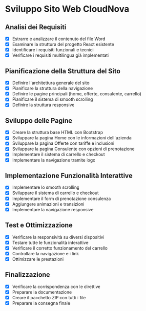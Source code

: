 # Sviluppo Sito Web CloudNova

## Analisi dei Requisiti
- [x] Estrarre e analizzare il contenuto del file Word
- [x] Esaminare la struttura del progetto React esistente
- [x] Identificare i requisiti funzionali e tecnici
- [x] Verificare i requisiti multilingua già implementati

## Pianificazione della Struttura del Sito
- [x] Definire l'architettura generale del sito
- [x] Pianificare la struttura della navigazione
- [x] Definire le pagine principali (home, offerte, consulente, carrello)
- [x] Pianificare il sistema di smooth scrolling
- [x] Definire la struttura responsive

## Sviluppo delle Pagine
- [x] Creare la struttura base HTML con Bootstrap
- [x] Sviluppare la pagina Home con le informazioni dell'azienda
- [x] Sviluppare la pagina Offerte con tariffe e inclusioni
- [x] Sviluppare la pagina Consulente con opzioni di prenotazione
- [x] Implementare il sistema di carrello e checkout
- [x] Implementare la navigazione tramite logo

## Implementazione Funzionalità Interattive
- [x] Implementare lo smooth scrolling
- [x] Sviluppare il sistema di carrello e checkout
- [x] Implementare il form di prenotazione consulenza
- [x] Aggiungere animazioni e transizioni
- [x] Implementare la navigazione responsive

## Test e Ottimizzazione
- [x] Verificare la responsività su diversi dispositivi
- [x] Testare tutte le funzionalità interattive
- [x] Verificare il corretto funzionamento del carrello
- [x] Controllare la navigazione e i link
- [x] Ottimizzare le prestazioni

## Finalizzazione
- [x] Verificare la corrispondenza con le direttive
- [x] Preparare la documentazione
- [x] Creare il pacchetto ZIP con tutti i file
- [x] Preparare la consegna finale
